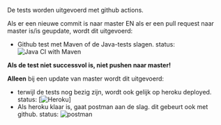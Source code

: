 De tests worden uitgevoerd met github actions.

Als er een nieuwe commit is naar master EN als er een pull request naar master is/is geupdate, wordt dit uitgevoerd:

* Github test met Maven of de Java-tests slagen. status: ![Java CI with Maven](https://github.com/huict/prbed-2021-v2b-v/workflows/Java%20CI%20with%20Maven/badge.svg)

**Als de test niet successvol is, niet pushen naar master!**

**Alleen** bij een update van master wordt dit uitgevoerd:

* terwijl de tests nog bezig zijn, wordt ook gelijk op heroku deployed. status: [![Heroku](https://heroku-badge.herokuapp.com/?app=bep2)]
* Als heroku klaar is, gaat postman aan de slag. dit gebeurt ook met github. status: ![postman](https://github.com/huict/prbed-2021-v2b-v/workflows/postman/badge.svg)
